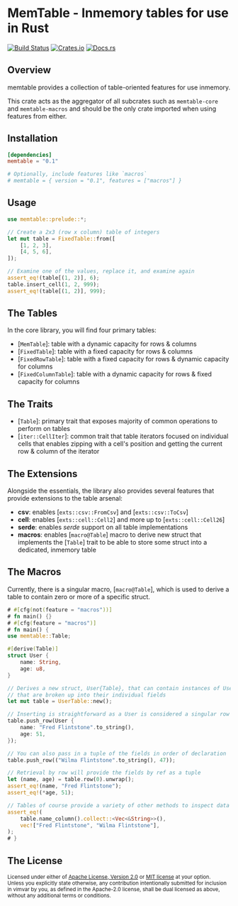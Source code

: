 # MemTable - Inmemory tables for use in Rust

[![Build Status][build_img]][build_lnk]
[![Crates.io][crates_img]][crates_lnk]
[![Docs.rs][doc_img]][doc_lnk]

## Overview

memtable provides a collection of table-oriented features for use inmemory.

This crate acts as the aggregator of all subcrates such as `memtable-core`
and `memtable-macros` and should be the only crate imported when using
features from either.

## Installation

```toml
[dependencies]
memtable = "0.1"

# Optionally, include features like `macros`
# memtable = { version = "0.1", features = ["macros"] }
```

## Usage

```rust
use memtable::prelude::*;

// Create a 2x3 (row x column) table of integers
let mut table = FixedTable::from([
    [1, 2, 3],
    [4, 5, 6],
]);

// Examine one of the values, replace it, and examine again
assert_eq!(table[(1, 2)], 6);
table.insert_cell(1, 2, 999);
assert_eq!(table[(1, 2)], 999);
```

## The Tables

In the core library, you will find four primary tables:

- [`MemTable`]: table with a dynamic capacity for rows & columns
- [`FixedTable`]: table with a fixed capacity for rows & columns
- [`FixedRowTable`]: table with a fixed capacity for rows & dynamic capacity for columns
- [`FixedColumnTable`]: table with a dynamic capacity for rows & fixed capacity for columns

## The Traits

- [`Table`]: primary trait that exposes majority of common operations to
             perform on tables
- [`iter::CellIter`]: common trait that table iterators focused on
                      individual cells that enables zipping with a cell's
                      position and getting the current row & column of
                      the iterator

## The Extensions

Alongside the essentials, the library also provides several features that
provide extensions to the table arsenal:

- **csv**: enables [`exts::csv::FromCsv`] and [`exts::csv::ToCsv`]
- **cell**: enables [`exts::cell::Cell2`] and more up to [`exts::cell::Cell26`]
- **serde**: enables *serde* support on all table implementations
- **macros**: enables [`macro@Table`] macro to derive new struct that
              implements the [`Table`] trait to be able to store some
              struct into a dedicated, inmemory table

## The Macros

Currently, there is a singular macro, [`macro@Table`], which is used to
derive a table to contain zero or more of a specific struct.

```rust
# #[cfg(not(feature = "macros"))]
# fn main() {}
# #[cfg(feature = "macros")]
# fn main() {
use memtable::Table;

#[derive(Table)]
struct User {
    name: String,
    age: u8,
}

// Derives a new struct, User{Table}, that can contain instances of User
// that are broken up into their individual fields
let mut table = UserTable::new();

// Inserting is straightforward as a User is considered a singular row
table.push_row(User {
    name: "Fred Flintstone".to_string(),
    age: 51,
});

// You can also pass in a tuple of the fields in order of declaration
table.push_row(("Wilma Flintstone".to_string(), 47));

// Retrieval by row will provide the fields by ref as a tuple
let (name, age) = table.row(0).unwrap();
assert_eq!(name, "Fred Flintstone");
assert_eq!(*age, 51);

// Tables of course provide a variety of other methods to inspect data
assert_eq!(
    table.name_column().collect::<Vec<&String>>(),
    vec!["Fred Flintstone", "Wilma Flintstone"],
);
# }
```

## The License

<sup>
Licensed under either of <a href="LICENSE-APACHE">Apache License, Version
2.0</a> or <a href="LICENSE-MIT">MIT license</a> at your option.
</sup>

<br>

<sub>
Unless you explicitly state otherwise, any contribution intentionally submitted
for inclusion in vimvar by you, as defined in the Apache-2.0 license, shall be
dual licensed as above, without any additional terms or conditions.
</sub>

[build_img]: https://github.com/chipsenkbeil/memtable-rs/workflows/CI/badge.svg
[build_lnk]: https://github.com/chipsenkbeil/memtable-rs/actions
[crates_img]: https://img.shields.io/crates/v/memtable.svg
[crates_lnk]: https://crates.io/crates/memtable
[doc_img]: https://docs.rs/memtable/badge.svg
[doc_lnk]: https://docs.rs/memtable

